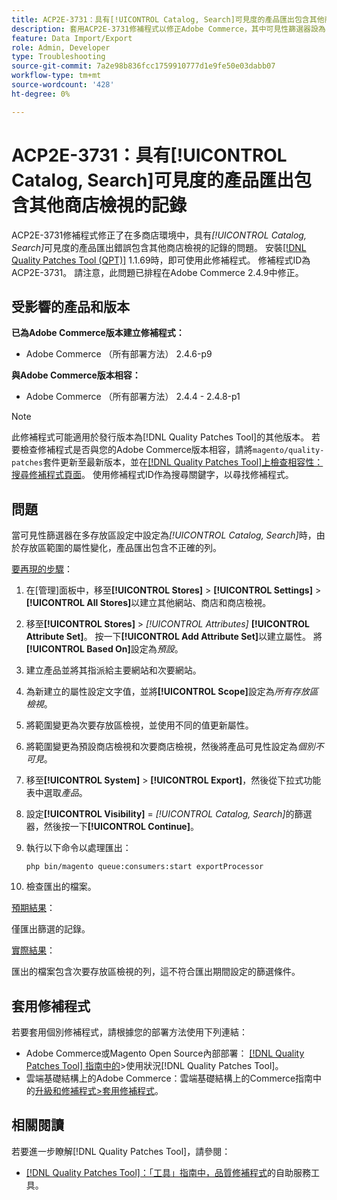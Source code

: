 ```yaml
---
title: ACP2E-3731：具有[!UICONTROL Catalog, Search]可見度的產品匯出包含其他商店檢視的記錄
description: 套用ACP2E-3731修補程式以修正Adobe Commerce，其中可見性篩選器設為[!UICONTROL Catalog, Search]的產品匯出專案會因市集範圍的屬性變化而在多存放區設定中包含不正確的列。
feature: Data Import/Export
role: Admin, Developer
type: Troubleshooting
source-git-commit: 7a2e98b836fcc1759910777d1e9fe50e03dabb07
workflow-type: tm+mt
source-wordcount: '428'
ht-degree: 0%

---
```



# ACP2E-3731：具有[!UICONTROL Catalog, Search]可見度的產品匯出包含其他商店檢視的記錄

ACP2E-3731修補程式修正了在多商店環境中，具有&#x200B;*[!UICONTROL Catalog, Search]*&#x200B;可見度的產品匯出錯誤包含其他商店檢視的記錄的問題。 安裝[[!DNL Quality Patches Tool (QPT)]](/help/tools/quality-patches-tool/quality-patches-tool-to-self-serve-quality-patches.md) 1.1.69時，即可使用此修補程式。 修補程式ID為ACP2E-3731。 請注意，此問題已排程在Adobe Commerce 2.4.9中修正。

## 受影響的產品和版本

**已為Adobe Commerce版本建立修補程式：**

* Adobe Commerce （所有部署方法） 2.4.6-p9

**與Adobe Commerce版本相容：**

* Adobe Commerce （所有部署方法） 2.4.4 - 2.4.8-p1

>[!NOTE]
>
>此修補程式可能適用於發行版本為[!DNL Quality Patches Tool]的其他版本。 若要檢查修補程式是否與您的Adobe Commerce版本相容，請將`magento/quality-patches`套件更新至最新版本，並在[[!DNL Quality Patches Tool]上檢查相容性：搜尋修補程式頁面](https://experienceleague.adobe.com/tools/commerce-quality-patches/index.html)。 使用修補程式ID作為搜尋關鍵字，以尋找修補程式。

## 問題

當可見性篩選器在多存放區設定中設定為&#x200B;*[!UICONTROL Catalog, Search]*&#x200B;時，由於存放區範圍的屬性變化，產品匯出包含不正確的列。

<u>要再現的步驟</u>：

1. 在[管理]面板中，移至&#x200B;**[!UICONTROL Stores]** > **[!UICONTROL Settings]** > **[!UICONTROL All Stores]**&#x200B;以建立其他網站、商店和商店檢視。
1. 移至&#x200B;**[!UICONTROL Stores]** > *[!UICONTROL Attributes]* **[!UICONTROL Attribute Set]**。 按一下&#x200B;**[!UICONTROL Add Attribute Set]**&#x200B;以建立屬性。 將&#x200B;**[!UICONTROL Based On]**&#x200B;設定為&#x200B;*預設*。
1. 建立產品並將其指派給主要網站和次要網站。
1. 為新建立的屬性設定文字值，並將&#x200B;**[!UICONTROL Scope]**&#x200B;設定為&#x200B;*所有存放區檢視*。
1. 將範圍變更為次要存放區檢視，並使用不同的值更新屬性。
1. 將範圍變更為預設商店檢視和次要商店檢視，然後將產品可見性設定為&#x200B;*個別不可見*。
1. 移至&#x200B;**[!UICONTROL System]** > **[!UICONTROL Export]**，然後從下拉式功能表中選取&#x200B;*產品*。
1. 設定&#x200B;**[!UICONTROL Visibility]** = *[!UICONTROL Catalog, Search]*&#x200B;的篩選器，然後按一下&#x200B;**[!UICONTROL Continue]**。
1. 執行以下命令以處理匯出：

   ```
   php bin/magento queue:consumers:start exportProcessor
   ```

1. 檢查匯出的檔案。

<u>預期結果</u>：

僅匯出篩選的記錄。

<u>實際結果</u>：

匯出的檔案包含次要存放區檢視的列，這不符合匯出期間設定的篩選條件。

## 套用修補程式

若要套用個別修補程式，請根據您的部署方法使用下列連結：

* Adobe Commerce或Magento Open Source內部部署： [[!DNL Quality Patches Tool] 指南中的](/help/tools/quality-patches-tool/usage.md)>使用狀況[!DNL Quality Patches Tool]。
* 雲端基礎結構上的Adobe Commerce：雲端基礎結構上的Commerce指南中的[升級和修補程式>套用修補程式](https://experienceleague.adobe.com/docs/commerce-cloud-service/user-guide/develop/upgrade/apply-patches.html)。

## 相關閱讀

若要進一步瞭解[!DNL Quality Patches Tool]，請參閱：

* [[!DNL Quality Patches Tool]：「工具」指南中，品質修補程式](/help/tools/quality-patches-tool/quality-patches-tool-to-self-serve-quality-patches.md)的自助服務工具。
